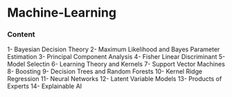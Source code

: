 # Machine-Learning
### Content
1- Bayesian Decision Theory
2- Maximum Likelihood and Bayes Parameter Estimation
3- Principal Component Analysis
4- Fisher Linear Discriminant
5- Model Selectin
6- Learning Theory and Kernels
7- Support Vector Machines
8- Boosting
9- Decision Trees and Random Forests
10- Kernel Ridge Regression
11- Neural Networks
12- Latent Variable Models
13- Products of Experts
14- Explainable AI

